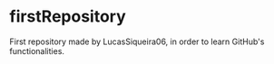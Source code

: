 # firstRepository
First repository made by LucasSiqueira06, in order to learn GitHub's functionalities.
